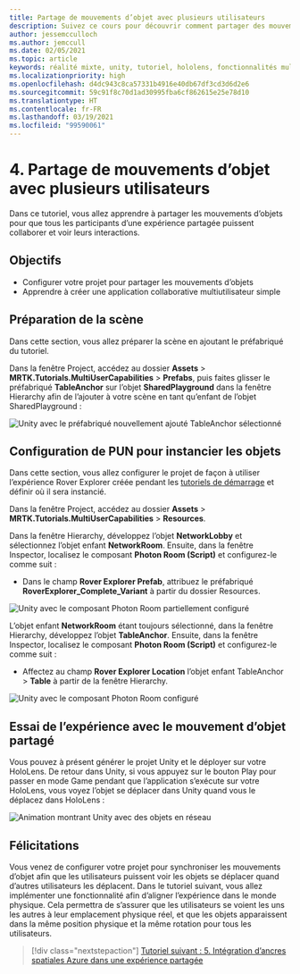 ```yaml
---
title: Partage de mouvements d’objet avec plusieurs utilisateurs
description: Suivez ce cours pour découvrir comment partager des mouvements d’objets avec plusieurs utilisateurs dans une application HoloLens 2.
author: jessemcculloch
ms.author: jemccull
ms.date: 02/05/2021
ms.topic: article
keywords: réalité mixte, unity, tutoriel, hololens, fonctionnalités multi-utilisateurs, Photon, MRTK, mixed reality toolkit, UWP, ancres spatiales Azure
ms.localizationpriority: high
ms.openlocfilehash: d4dc943c8ca57331b4916e40db67df3cd3d6d2e6
ms.sourcegitcommit: 59c91f8c70d1ad30995fba6cf862615e25e78d10
ms.translationtype: HT
ms.contentlocale: fr-FR
ms.lasthandoff: 03/19/2021
ms.locfileid: "99590061"
---
```

# <a name="4-sharing-object-movements-with-multiple-users"></a>4. Partage de mouvements d’objet avec plusieurs utilisateurs

Dans ce tutoriel, vous allez apprendre à partager les mouvements d’objets pour que tous les participants d’une expérience partagée puissent collaborer et voir leurs interactions.

## <a name="objectives"></a>Objectifs

* Configurer votre projet pour partager les mouvements d’objets
* Apprendre à créer une application collaborative multiutilisateur simple

## <a name="preparing-the-scene"></a>Préparation de la scène

Dans cette section, vous allez préparer la scène en ajoutant le préfabriqué du tutoriel.

Dans la fenêtre Project, accédez au dossier **Assets** > **MRTK.Tutorials.MultiUserCapabilities** > **Prefabs**, puis faites glisser le préfabriqué **TableAnchor** sur l’objet **SharedPlayground** dans la fenêtre Hierarchy afin de l’ajouter à votre scène en tant qu’enfant de l’objet SharedPlayground :

![Unity avec le préfabriqué nouvellement ajouté TableAnchor sélectionné](images/mr-learning-sharing/sharing-04-section1-step1-1.png)

## <a name="configuring-pun-to-instantiate-the-objects"></a>Configuration de PUN pour instancier les objets

Dans cette section, vous allez configurer le projet de façon à utiliser l’expérience Rover Explorer créée pendant les [tutoriels de démarrage](mr-learning-base-01.md) et définir où il sera instancié.

Dans la fenêtre Project, accédez au dossier **Assets** > **MRTK.Tutorials.MultiUserCapabilities** > **Resources**.

Dans la fenêtre Hierarchy, développez l’objet **NetworkLobby** et sélectionnez l’objet enfant **NetworkRoom**. Ensuite, dans la fenêtre Inspector, localisez le composant **Photon Room (Script)** et configurez-le comme suit :

* Dans le champ **Rover Explorer Prefab**, attribuez le préfabriqué **RoverExplorer_Complete_Variant** à partir du dossier Resources.

![Unity avec le composant Photon Room partiellement configuré](images/mr-learning-sharing/sharing-04-section2-step1-1.png)

L’objet enfant **NetworkRoom** étant toujours sélectionné, dans la fenêtre Hierarchy, développez l’objet **TableAnchor**. Ensuite, dans la fenêtre Inspector, localisez le composant **Photon Room (Script)** et configurez-le comme suit :

* Affectez au champ **Rover Explorer Location** l’objet enfant TableAnchor > **Table** à partir de la fenêtre Hierarchy.

![Unity avec le composant Photon Room configuré](images/mr-learning-sharing/sharing-04-section2-step1-2.png)

## <a name="trying-the-experience-with-shared-object-movement"></a>Essai de l’expérience avec le mouvement d’objet partagé

Vous pouvez à présent générer le projet Unity et le déployer sur votre HoloLens. De retour dans Unity, si vous appuyez sur le bouton Play pour passer en mode Game pendant que l’application s’exécute sur votre HoloLens, vous voyez l’objet se déplacer dans Unity quand vous le déplacez dans HoloLens :

![Animation montrant Unity avec des objets en réseau](images/mr-learning-sharing/sharing-04-section3-step1-1.gif)

## <a name="congratulations"></a>Félicitations

Vous venez de configurer votre projet pour synchroniser les mouvements d’objet afin que les utilisateurs puissent voir les objets se déplacer quand d’autres utilisateurs les déplacent. Dans le tutoriel suivant, vous allez implémenter une fonctionnalité afin d’aligner l’expérience dans le monde physique. Cela permettra de s’assurer que les utilisateurs se voient les uns les autres à leur emplacement physique réel, et que les objets apparaissent dans la même position physique et la même rotation pour tous les utilisateurs.

> [!div class="nextstepaction"]
> [Tutoriel suivant : 5. Intégration d’ancres spatiales Azure dans une expérience partagée](mr-learning-sharing-05.md)
